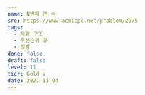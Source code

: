 ```yaml
---
name: N번째 큰 수
src: https://www.acmicpc.net/problem/2075
tags: 
  - 자료 구조
  - 우선순위 큐
  - 정렬
done: false
draft: false
level: 11
tier: Gold V
date: 2021-11-04
---
```

